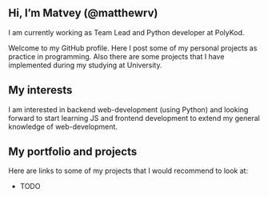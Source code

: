 ## Hi, I’m Matvey (@matthewrv)

I am currently working as Team Lead and Python developer at PolyKod.

Welcome to my GitHub profile. Here I post some of my personal projects as practice in
programming. Also there are some projects that I have implemented during my studying
at University.

## My interests

I am interested in backend web-development (using Python) and looking forward to start learning JS
and frontend development to extend my general knowledge of web-development.

## My portfolio and projects

Here are links to some of my projects that I would recommend to look at:
- TODO


<!---
matthewrv/matthewrv is a ✨ special ✨ repository because its `README.md` (this file) appears on your GitHub profile.
You can click the Preview link to take a look at your changes.
--->
